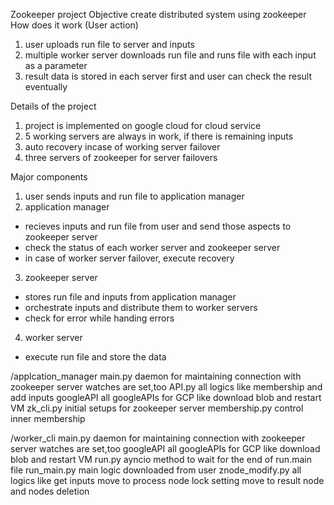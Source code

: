 Zookeeper project
Objective
create distributed system using zookeeper
How does it work (User action)
1. user uploads run file to server and inputs
2. multiple worker server downloads run file and runs file with each input as a parameter
3. result data is stored in each server first and user can check the result eventually

Details of the project
1. project is implemented on google cloud for cloud service
2. 5 working servers are always in work, if there is remaining inputs
3. auto recovery incase of working server failover
4. three servers of zookeeper for server failovers

Major components 
1. user
sends inputs and run file to application manager
2. application manager
- recieves inputs and run file from user and send those aspects to zookeeper server
- check the status of each worker server and zookeeper server
- in case of worker server failover, execute recovery
3. zookeeper server
- stores run file and inputs from application manager
- orchestrate inputs and distribute them to worker servers
- check for error while handing errors
4. worker server
- execute run file and store the data

/applcation_manager
main.py
daemon for maintaining connection with zookeeper server
watches are set,too
API.py
all logics like membership and add inputs
googleAPI
all googleAPIs for GCP like download blob and restart VM
zk_cli.py
initial setups for zookeeper server
membership.py
control inner membership

/worker_cli
main.py
daemon for maintaining connection with zookeeper server
watches are set,too
googleAPI
all googleAPIs for GCP like download blob and restart VM
run.py
ayncio method to wait for the end of run.main file
run_main.py
main logic downloaded from user
znode_modify.py
all logics like get inputs move to process node
lock setting move to result node and nodes deletion





